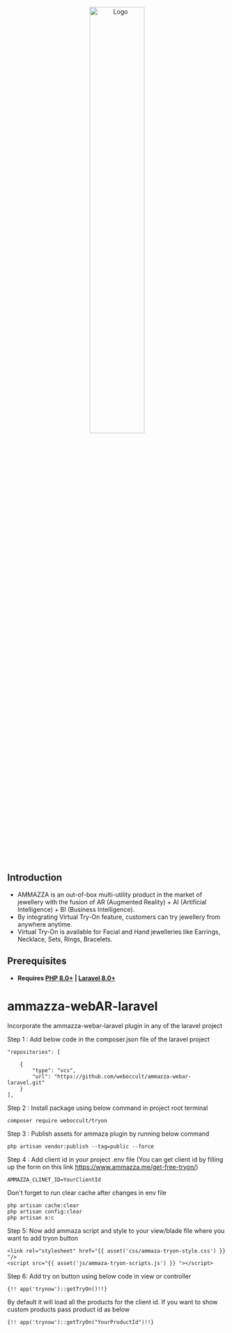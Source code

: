 <p align="center"><img src="https://www.ammazza.me/wp-content/themes/demotheme/images/NewAssets/mockupv1.webp" width="50%" alt="Logo"></p>

## Introduction

- AMMAZZA is an out-of-box multi-utility product in the market of jewellery with the fusion of AR (Augmented Reality) + AI (Artificial Intelligence) + BI (Business Intelligence).
- By integrating Virtual Try-On feature, customers can try jewellery from anywhere anytime.
- Virtual Try-On is available for Facial and Hand jewelleries like Earrings, Necklace, Sets, Rings, Bracelets.

## Prerequisites

- **Requires [PHP 8.0+](https://php.net/releases/) | [Laravel 8.0+](https://laravel.com/docs/8.x)**

# ammazza-webAR-laravel
Incorporate the ammazza-webar-laravel plugin in any of the laravel project

Step 1 : Add below code in the composer.json file of the laravel project 

    "repositories": [
       
        {
            "type": "vcs",
            "url": "https://github.com/weboccult/ammazza-webar-laravel.git"
        }
    ],
  
Step 2 : Install package using below command in project root terminal 

    composer require weboccult/tryon

Step 3 : Publish assets for ammaza plugin by running below command

    php artisan vendor:publish --tag=public --force

Step 4 : Add client id in your project .env file (You can get client id by filling up the form on this link https://www.ammazza.me/get-free-tryon/)

    AMMAZZA_CLINET_ID=YourClientId

Don't forget to run clear cache after changes in env file 

    php artisan cache:clear
    php artisan config:clear
    php artisan o:c


Step 5: Now add ammaza script and style to your view/blade file where you want to add tryon button 

    <link rel="stylesheet" href="{{ asset('css/ammaza-tryon-style.css') }} "/>
    <script src="{{ asset('js/ammaza-tryon-scripts.js') }} "></script>

Step 6: Add try on button using below code in view or controller 

	
    {!! app('trynow')::getTryOn()!!}

	
By default it will load all the products for the client id. If you want to show custom products pass product id as below 
	
	{!! app('trynow')::getTryOn("YourProductId")!!}


